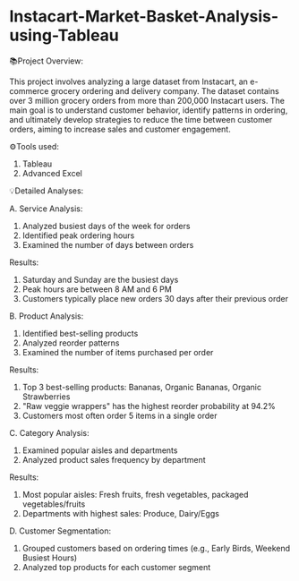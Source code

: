 # Instacart-Market-Basket-Analysis-using-Tableau

📚Project Overview:

This project involves analyzing a large dataset from Instacart, an e-commerce grocery ordering and delivery company. The dataset contains over 3 million grocery orders from more than 200,000 Instacart users. The main goal is to understand customer behavior, identify patterns in ordering, and ultimately develop strategies to reduce the time between customer orders, aiming to increase sales and customer engagement.

⚙️Tools used:
1. Tableau
2. Advanced Excel

💡Detailed Analyses:

A. Service Analysis:

1. Analyzed busiest days of the week for orders
2. Identified peak ordering hours
3. Examined the number of days between orders

Results:

1. Saturday and Sunday are the busiest days
2. Peak hours are between 8 AM and 6 PM
3. Customers typically place new orders 30 days after their previous order

B. Product Analysis:

1. Identified best-selling products
2. Analyzed reorder patterns
3. Examined the number of items purchased per order

Results:

1. Top 3 best-selling products: Bananas, Organic Bananas, Organic Strawberries
2. "Raw veggie wrappers" has the highest reorder probability at 94.2%
3. Customers most often order 5 items in a single order

C. Category Analysis:

1. Examined popular aisles and departments
2. Analyzed product sales frequency by department

Results:

1. Most popular aisles: Fresh fruits, fresh vegetables, packaged vegetables/fruits
2. Departments with highest sales: Produce, Dairy/Eggs

D. Customer Segmentation:

1. Grouped customers based on ordering times (e.g., Early Birds, Weekend Busiest Hours)
2. Analyzed top products for each customer segment
